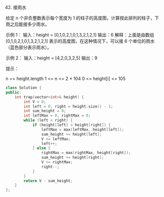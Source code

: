 42. 接雨水

给定 n 个非负整数表示每个宽度为 1 的柱子的高度图，计算按此排列的柱子，下雨之后能接多少雨水。

 

示例 1：
输入：height = [0,1,0,2,1,0,1,3,2,1,2,1]
输出：6
解释：上面是由数组 [0,1,0,2,1,0,1,3,2,1,2,1] 表示的高度图，在这种情况下，可以接 6 个单位的雨水（蓝色部分表示雨水）。 

示例 2：
输入：height = [4,2,0,3,2,5]
输出：9
 

提示：

n == height.length
1 <= n <= 2 * 104
0 <= height[i] <= 105



```cpp
class Solution {
public:
    int trap(vector<int>& height) {
        int V = 0;
        int left = 0, right = height.size() - 1;
        int sum_height = 0;
        int leftMax = 0, rightMax = 0;
        while (left < right) {
            if (height[left] < height[right]) {
                leftMax = max(leftMax, height[left]);
                sum_height += height[left];
                V += leftMax;
                left++;
            } else {
                rightMax = max(rightMax, height[right]);
                sum_height += height[right];
                V += rightMax;
                right--;
            }
        }
        return V - sum_height;
    }
};
```

